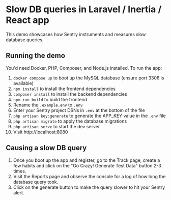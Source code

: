 # Slow DB queries in Laravel / Inertia / React app

This demo showcases how Sentry instruments and measures slow database queries.

## Running the demo

You'd need Docker, PHP, Composer, and Node.js installed. To run the app:

1. `docker compose up` to boot up the MySQL database (ensure port 3306 is available)
2. `npm install` to install the frontend dependencies
3. `composer install` to install the backend dependencies
4. `npm run build` to build the frontend
5. Rename the `.example.env` to `.env`
6. Enter your Sentry project DSNs in `.env` at the bottom of the file
7. `php artisan key:generate` to generate the APP_KEY value in the `.env` file
8. `php artisan migrate` to apply the database migrations
9. `php artisan serve` to start the dev server
10. Visit http://localhost:8080

## Causing a slow DB query

1. Once you boot up the app and register, go to the Track page, create a few habits and click on the "Go Crazy! Generate Test Data" button 2-3 times.
2. Visit the Reports page and observe the console for a log of how long the database query took.
3. Click on the generate button to make the query slower to hit your Sentry alert.
